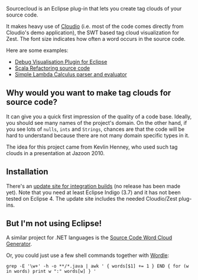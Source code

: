 Sourcecloud is an Eclipse plug-in that lets you create tag clouds of your
source code.

It makes heavy use of
[Cloudio](http://fsteeg.com/2011/09/07/cloudio-swt-based-tag-cloud-visualization-for-zest/)
(i.e.  most of the code comes directly from Cloudio's demo application), the SWT
based tag cloud visualization for Zest. The font size indicates how often a word
occurs in the source code.

Here are some examples:

* [Debug Visualisation Plugin for Eclipse](http://cubussapiens.hu/2011/09/source-code-visualisation-for-my-projects/)
* [Scala Refactoring source code](https://github.com/misto/Sourcecloud/blob/master/examples/refactorings.png)
* [Simple Lambda Calculus parser and evaluator](https://github.com/misto/Sourcecloud/blob/master/examples/untyped.png)

## Why would you want to make tag clouds for source code?

It can give you a quick first impression of the quality of a code base. Ideally,
you should see many names of the project's domain. On the other hand, if
you see lots of `nulls`, `ints` and `Strings`, chances are that the code will be
hard to understand because there are not many domain specific types in
it.

The idea for this project came from Kevlin Henney, who used such tag clouds in a
presentation at Jazoon 2010.

## Installation

There's an [update site for integration builds](http://geometa.hsr.ch/hudson/job/Sourcecloud/ws/ch.misto.sourcecloud.update/target/site/) (no release has been made yet).
Note that you need at least Eclipse Indigo (3.7) and it has not been tested on Eclipse 4. The update site includes the
needed Cloudio/Zest plug-ins.


## But I'm not using Eclipse!

A similar project for .NET languages is the [Source Code Word Cloud
Generator](http://sourcecodecloud.codeplex.com/).

Or, you could just use a few shell commands together with
[Wordle](http://www.wordle.net/advanced):

    grep -E '\w+' -h -o **/*.java | awk ' { words[$1] += 1 } END { for (w in words) print w ":" words[w] } '

